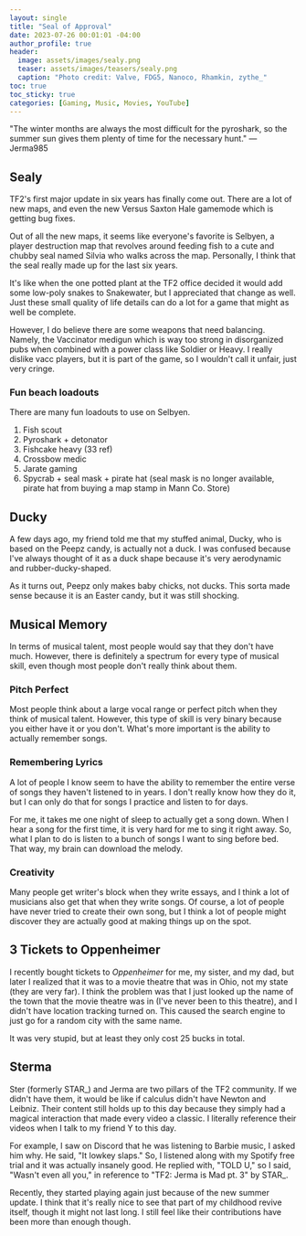 ```yaml
---
layout: single
title: "Seal of Approval"
date: 2023-07-26 00:01:01 -04:00
author_profile: true
header: 
  image: assets/images/sealy.png
  teaser: assets/images/teasers/sealy.png
  caption: "Photo credit: Valve, FDG5, Nanoco, Rhamkin, zythe_" 
toc: true
toc_sticky: true
categories: [Gaming, Music, Movies, YouTube]
---
```


"The winter months are always the most difficult for the pyroshark, so the summer sun gives them plenty of time for the necessary hunt." — Jerma985

## Sealy
TF2's first major update in six years has finally come out. There are a lot of new maps, and even the new Versus Saxton Hale gamemode which is getting bug fixes. 

Out of all the new maps, it seems like everyone's favorite is Selbyen, a player destruction map that revolves around feeding fish to a cute and chubby seal named Silvia who walks across the map. Personally, I think that the seal really made up for the last six years. 

It's like when the one potted plant at the TF2 office decided it would add some low-poly snakes to Snakewater, but I appreciated that change as well. Just these small quality of life details can do a lot for a game that might as well be complete. 

However, I do believe there are some weapons that need balancing. Namely, the Vaccinator medigun which is way too strong in disorganized pubs when combined with a power class like Soldier or Heavy. I really dislike vacc players, but it is part of the game, so I wouldn't call it unfair, just very cringe. 

### Fun beach loadouts
There are many fun loadouts to use on Selbyen. 

1. Fish scout
2. Pyroshark + detonator
3. Fishcake heavy (33 ref)
4. Crossbow medic
5. Jarate gaming
6. Spycrab + seal mask + pirate hat (seal mask is no longer available, pirate hat from buying a map stamp in Mann Co. Store)

## Ducky
A few days ago, my friend told me that my stuffed animal, Ducky, who is based on the Peepz candy, is actually not a duck. I was confused because I've always thought of it as a duck shape because it's very aerodynamic and rubber-ducky-shaped. 

As it turns out, Peepz only makes baby chicks, not ducks. This sorta made sense because it is an Easter candy, but it was still shocking. 

## Musical Memory
In terms of musical talent, most people would say that they don't have much. However, there is definitely a spectrum for every type of musical skill, even though most people don't really think about them.

### Pitch Perfect
Most people think about a large vocal range or perfect pitch when they think of musical talent. However, this type of skill is very binary because you either have it or you don't. What's more important is the ability to actually remember songs. 

### Remembering Lyrics
A lot of people I know seem to have the ability to remember the entire verse of songs they haven't listened to in years. I don't really know how they do it, but I can only do that for songs I practice and listen to for days. 

For me, it takes me one night of sleep to actually get a song down. When I hear a song for the first time, it is very hard for me to sing it right away. So, what I plan to do is listen to a bunch of songs I want to sing before bed. That way, my brain can download the melody. 

### Creativity
Many people get writer's block when they write essays, and I think a lot of musicians also get that when they write songs. Of course, a lot of people have never tried to create their own song, but I think a lot of people might discover they are actually good at making things up on the spot.

## 3 Tickets to Oppenheimer
I recently bought tickets to *Oppenheimer* for me, my sister, and my dad, but later I realized that it was to a movie theatre that was in Ohio, not my state (they are very far). I think the problem was that I just looked up the name of the town that the movie theatre was in (I've never been to this theatre), and I didn't have location tracking turned on. This caused the search engine to just go for a random city with the same name. 

It was very stupid, but at least they only cost 25 bucks in total. 

## Sterma
Ster (formerly STAR_) and Jerma are two pillars of the TF2 community. If we didn't have them, it would be like if calculus didn't have Newton and Leibniz. Their content still holds up to this day because they simply had a magical interaction that made every video a classic. I literally reference their videos when I talk to my friend Y to this day. 

For example, I saw on Discord that he was listening to Barbie music, I asked him why. He said, "It lowkey slaps." So, I listened along with my Spotify free trial and it was actually insanely good. He replied with, "TOLD U," so I said, "Wasn't even all you," in reference to "TF2: Jerma is Mad pt. 3" by STAR_.

Recently, they started playing again just because of the new summer update. I think that it's really nice to see that part of my childhood revive itself, though it might not last long. I still feel like their contributions have been more than enough though. 